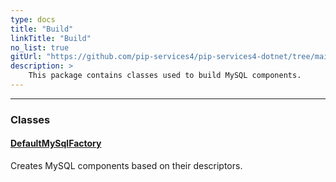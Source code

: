 ```yaml
---
type: docs
title: "Build"
linkTitle: "Build"
no_list: true
gitUrl: "https://github.com/pip-services4/pip-services4-dotnet/tree/main/pip-services4-mqtt-dotnet"
description: >
    This package contains classes used to build MySQL components.
---
```

---
<div class="module-body"> 

### Classes

#### [DefaultMySqlFactory](default_mysql_factory)
Creates MySQL components based on their descriptors.


</div>


